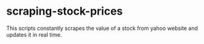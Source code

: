 # scraping-stock-prices
This scripts constantly scrapes the value of a stock from yahoo website and updates it in real time.
